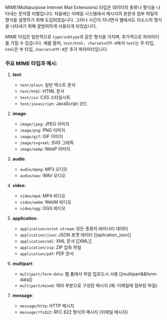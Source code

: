MIME(Multipurpose Internet Mail Extensions) 타입은 데이터의 종류나 형식을 나타내는 문자열 라벨입니다. 처음에는 이메일 시스템에서 메시지의 본문과 첨부 파일의 형식을 설명하기 위해 도입되었습니다. 그러나 시간이 지나면서 웹에서도 리소스의 형식을 나타내기 위해 광범위하게 사용되게 되었습니다.

MIME 타입은 일반적으로 `type/subtype`과 같은 형식을 가지며, 추가적으로 파라미터를 가질 수 있습니다. 예를 들어, `text/html; charset=UTF-8`에서 `text`는 주 타입, `html`은 부 타입, `charset=UTF-8`은 추가 파라미터입니다.

### 주요 MIME 타입과 예시:

1. **text**:
    
    - `text/plain`: 일반 텍스트 문서
    - `text/html`: HTML 문서
    - `text/css`: CSS 스타일시트
    - `text/javascript`: JavaScript 코드
2. **image**:
    
    - `image/jpeg`: JPEG 이미지
    - `image/png`: PNG 이미지
    - `image/gif`: GIF 이미지
    - `image/svg+xml`: SVG 그래픽
    - `image/webp`: WebP 이미지
3. **audio**:
    
    - `audio/mpeg`: MP3 오디오
    - `audio/wav`: WAV 오디오
4. **video**:
    
    - `video/mp4`: MP4 비디오
    - `video/webm`: WebM 비디오
    - `video/ogg`: OGG 비디오
5. **application**:
    
    - `application/octet-stream`: 모든 종류의 바이너리 데이터
    - `application/json`: JSON 포맷 데이터 [[aplication_json]]
    - `application/xml`: XML 문서 [[XML]]
    - `application/zip`: ZIP 압축 파일
    - `application/pdf`: PDF 문서
6. **multipart**:
    
    - `multipart/form-data`: 웹 폼에서 파일 업로드시 사용 [[multipart&&form-data]]
    - `multipart/mixed`: 여러 부분으로 구성된 메시지 (예: 이메일에 첨부된 파일)
7. **message**:
    
    - `message/http`: HTTP 메시지
    - `message/rfc822`: RFC 822 형식의 메시지 (이메일 메시지)